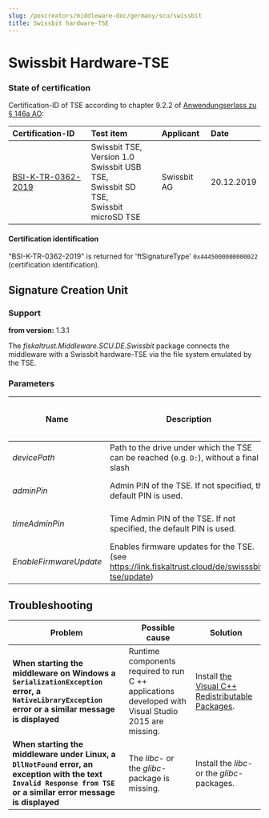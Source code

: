```yaml
---
slug: /poscreators/middleware-doc/germany/scu/swissbit
title: Swissbit hardware-TSE
---
```


# Swissbit Hardware-TSE

### State of certification

Certification-ID of TSE according to chapter 9.2.2 of [Anwendungserlass zu § 146a AO](https://www.bundesfinanzministerium.de/Content/DE/Downloads/BMF_Schreiben/Weitere_Steuerthemen/Abgabenordnung/AO-Anwendungserlass/2021-11-04-aenderung-des-anwendungserlasses-zur-abgabenordnung-AEAO.pdf?__blob=publicationFile&v=2):

| Certification-ID                                                                                                                    | Test item                                                                                           | Applicant   | Date       |
|:------------------------------------------------------------------------------------------------------------------------------------|:----------------------------------------------------------------------------------------------------|:------------|:-----------|
| [BSI-K-TR-0362-2019](https://www.bsi.bund.de/SharedDocs/Zertifikate_TR/Technische_Sicherheitseinrichtungen/BSI-K-TR-0362-2019.html) | Swissbit TSE, Version 1.0 <br />Swissbit USB TSE, <br />Swissbit SD TSE, <br />Swissbit microSD TSE | Swissbit AG | 20.12.2019 |

#### Certification identification

"BSI-K-TR-0362-2019" is returned for 'ftSignatureType' `0x4445000000000022` (certification identification). 

## Signature Creation Unit

### Support

**from version:** 1.3.1

The _fiskaltrust.Middleware.SCU.DE.Swissbit_ package connects the middleware with a Swissbit hardware-TSE via the file system emulated by the TSE.

### Parameters

| Name                   | Description                                                                                        | **Default Value**<br />**Mandatory Field** |
|------------------------|----------------------------------------------------------------------------------------------------|--------------------------------------------|
| _devicePath_           | Path to the drive under which the TSE can be reached (e.g. ` D: `), without a final slash          | empty string<br />mandatory                |
| _adminPin_             | Admin PIN of the TSE. If not specified, the default PIN is used.                                   | to be documented<br />optional             |
| _timeAdminPin_         | Time Admin PIN of the TSE. If not specified, the default PIN is used.                              | to be documented<br />optional             |
| _EnableFirmwareUpdate_ | Enables firmware updates for the TSE. (see https://link.fiskaltrust.cloud/de/swisssbit-tse/update) | false<br />optional                        |

## Troubleshooting

| Problem                                                                                                                                                             | Possible cause                                                                                      | Solution                                                                                                           |
|---------------------------------------------------------------------------------------------------------------------------------------------------------------------|-----------------------------------------------------------------------------------------------------|--------------------------------------------------------------------------------------------------------------------|
| **When starting the middleware on Windows a `SerializationException` error, a` NativeLibraryException` error or a similar message is displayed**                    | Runtime components required to run C ++ applications developed with Visual Studio 2015 are missing. | Install [the Visual C++ Redistributable Packages](https://www.microsoft.com/de-at/download/details.aspx?id=48145). |
| **When starting the middleware under Linux, a `DllNotFound` error, an exception with the text` Invalid Response from TSE` or a similar error message is displayed** | The _libc_- or the _glibc_-package is missing.                                                      | Install the _libc_- or the _glibc_-packages.                                                                       |
